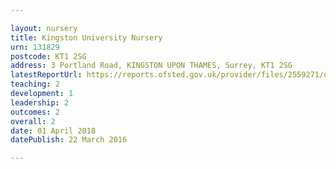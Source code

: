 ```yaml
---

layout: nursery
title: Kingston University Nursery
urn: 131829
postcode: KT1 2SG
address: 3 Portland Road, KINGSTON UPON THAMES, Surrey, KT1 2SG
latestReportUrl: https://reports.ofsted.gov.uk/provider/files/2559271/urn/131829.pdf
teaching: 2
development: 1
leadership: 2
outcomes: 2
overall: 2
date: 01 April 2018 
datePublish: 22 March 2016

---
```

